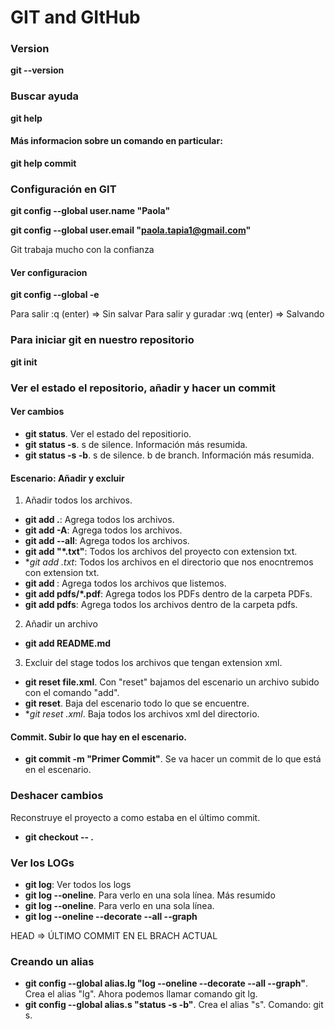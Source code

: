# GIT and GItHub

### Version
**git --version**

### Buscar ayuda
**git help**

#### Más informacion sobre un comando en particular:
**git help commit**

### Configuración en GIT
**git config --global user.name "Paola"**

**git config --global user.email "paola.tapia1@gmail.com"**

Git trabaja mucho con la confianza

#### Ver configuracion
**git config --global -e**

Para salir :q (enter) => Sin salvar
Para salir y guradar :wq (enter) => Salvando

### Para iniciar git en nuestro repositorio
**git init**

### Ver el estado el repositorio, añadir y hacer un commit

#### Ver cambios
* **git status**. Ver el estado del repositiorio. 
* **git status -s**. s de silence. Información más resumida.
* **git status -s -b**. s de silence. b de branch. Información más resumida.

#### Escenario: Añadir y excluir
1. Añadir todos los archivos.
* **git add .**:  Agrega todos los archivos.
* **git add -A**: Agrega todos los archivos.
* **git add --all**: Agrega todos los archivos.
* **git add "*.txt"**: Todos los archivos del proyecto con extension txt.
* **git add *.txt**: Todos los archivos en el directorio que nos enocntremos con extension txt.
* **git add <lista de archivos>**: Agrega todos los archivos que listemos.
* **git add pdfs/*.pdf**: Agrega todos los PDFs dentro de la carpeta PDFs.
* **git add pdfs**: Agrega todos los archivos dentro de la carpeta pdfs.

2. Añadir un archivo
* **git add README.md**

3. Excluir del stage todos los archivos que tengan extension xml.
* **git reset file.xml**. Con "reset" bajamos del escenario un archivo subido con el comando "add". 
* **git reset**. Baja del escenario todo lo que se encuentre.
* **git reset *.xml**. Baja todos los archivos xml del directorio.

#### Commit. Subir lo que hay en el escenario.
* **git commit -m "Primer Commit"**. Se va hacer un commit de lo que está en el escenario.

### Deshacer cambios
Reconstruye el proyecto a como estaba en el último commit.
* **git checkout -- .**

### Ver los LOGs
* **git log**: Ver todos los logs
* **git log --oneline**. Para verlo en una sola línea. Más resumido
* **git log --oneline**. Para verlo en una sola línea.
* **git log --oneline --decorate --all --graph**

HEAD => ÚLTIMO COMMIT EN EL BRACH ACTUAL

### Creando un alias
* **git config --global alias.lg "log --oneline --decorate --all --graph"**. Crea el alias "lg". Ahora podemos llamar comando git lg.
* **git config --global alias.s "status -s -b"**. Crea el alias "s". Comando: git s.









